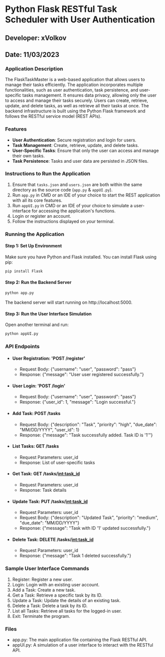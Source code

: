 # Python Flask RESTful Task Scheduler with User Authentication

## Developer: xVolkov
## Date: 11/03/2023

### Application Description

The FlaskTaskMaster is a web-based application that allows users to manage their tasks efficiently. The application incorporates multiple functionalities, such as user authentication, task persistence, and user-specific tasks management. It ensures data privacy, allowing only the user to access and manage their tasks securely. Users can create, retrieve, update, and delete tasks, as well as retrieve all their tasks at once. The backend infrastructure is built using the Python Flask framework and follows the RESTful service model (REST APIs).

### Features

- **User Authentication**: Secure registration and login for users.
- **Task Management**: Create, retrieve, update, and delete tasks.
- **User-Specific Tasks**: Ensure that only the user can access and manage their own tasks.
- **Task Persistence**: Tasks and user data are persisted in JSON files.

### Instructions to Run the Application

1. Ensure that `tasks.json` and `users.json` are both within the same directory as the source code (`app.py` & `appUI.py`).
2. Run `app.py` in CMD or an IDE of your choice to start the REST application with all its core features.
3. Run `appUI.py` in CMD or an IDE of your choice to simulate a user-interface for accessing the application's functions.
4. Login or register an account.
5. Follow the instructions displayed on your terminal.

### Running the Application

#### Step 1: Set Up Environment
Make sure you have Python and Flask installed. You can install Flask using pip:
```sh
pip install Flask
```

#### Step 2: Run the Backend Server
```sh
python app.py
```
The backend server will start running on http://localhost:5000.

#### Step 3: Run the User Interface Simulation
Open another terminal and run:
```sh
python appUI.py
```

### API Endpoints
- #### User Registration: 'POST /register'
  - Request Body: {"username": "user", "password": "pass"}
  - Response: {"message": "User user registered successfully."}
- #### User Login: 'POST /login'
  - Request Body: {"username": "user", "password": "pass"}
  - Response: {"user_id": 1, "message": "Login successful."}
- #### Add Task: POST /tasks
  - Request Body: {"description": "Task", "priority": "high", "due_date": "MM/DD/YYYY", "user_id": 1}
  - Response: {"message": "Task successfully added. Task ID is '1'"}
- #### List Tasks: GET /tasks
  - Request Parameters: user_id
  - Response: List of user-specific tasks
- #### Get Task: GET /tasks/<int:task_id>
  - Request Parameters: user_id
  - Response: Task details
- #### Update Task: PUT /tasks/<int:task_id>
  - Request Parameters: user_id
  - Request Body: {"description": "Updated Task", "priority": "medium", "due_date": "MM/DD/YYYY"}
  - Response: {"message": "Task with ID '1' updated successfully."}
- #### Delete Task: DELETE /tasks/<int:task_id>
  - Request Parameters: user_id
  - Response: {"message": "Task 1 deleted successfully."}

### Sample User Interface Commands
1. Register: Register a new user.
2. Login: Login with an existing user account.
3. Add a Task: Create a new task.
4. Get a Task: Retrieve a specific task by its ID.
5. Update a Task: Update the details of an existing task.
6. Delete a Task: Delete a task by its ID.
7. List all Tasks: Retrieve all tasks for the logged-in user.
8. Exit: Terminate the program.

### Files
* app.py: The main application file containing the Flask RESTful API.
* appUI.py: A simulation of a user interface to interact with the RESTful API.
